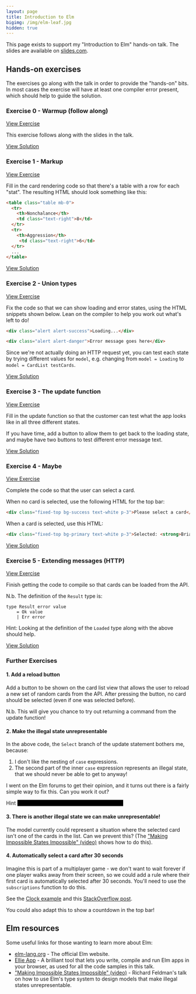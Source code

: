 ```yaml
---
layout: page
title: Introduction to Elm
bigimg: /img/elm-leaf.jpg
hidden: true
---
```


This page exists to support my "Introduction to Elm" hands-on talk. The slides are available on [slides.com](http://slides.com/morcs/introduction-to-elm).

## Hands-on exercises

The exercises go along with the talk in order to provide the "hands-on" bits. In most cases the exercise will have at least one compiler error present, which should help to guide the solution.

### Exercise 0 - Warmup (follow along)

[View Exercise](https://ellie-app.com/rYZCjGkTga1/0)

This exercise follows along with the slides in the talk.

[View Solution](https://ellie-app.com/rYZCjGkTga1/2)

### Exercise 1 - Markup

[View Exercise](https://ellie-app.com/mwRph7znwa1/6)

Fill in the card rendering code so that there's a table with a row for each "stat". The resulting HTML should look something like this:

```html
<table class="table mb-0">
  <tr>
    <th>Nonchalance</th>
    <td class="text-right">8</td>
  </tr>
  <tr>
    <th>Aggression</th>
     <td class="text-right">6</td>
  </tr>
  ...
</table>
```

[View Solution](https://ellie-app.com/mwRph7znwa1/5)

### Exercise 2 - Union types

[View Exercise](https://ellie-app.com/mwRph7znwa1/8)

Fix the code so that we can show loading and error states, using the HTML snippets shown below. Lean on the compiler to help you work out what's left to do!

```html
<div class="alert alert-success">Loading...</div>
```

```html
<div class="alert alert-danger">Error message goes here</div>
```
Since we're not actually doing an HTTP request yet, you can test each state by trying different values for `model`, e.g. changing from `model = Loading` to `model = CardList testCards`.

[View Solution](https://ellie-app.com/mwRph7znwa1/7)

### Exercise 3 - The update function

[View Exercise](https://ellie-app.com/mwRph7znwa1/10)

Fill in the update function so that the customer can test what the app looks like in all three different states.

If you have time, add a button to allow them to get back to the loading state, and maybe have two buttons to test different error message text.

[View Solution](https://ellie-app.com/mwRph7znwa1/9)

### Exercise 4 - Maybe

[View Exercise](https://ellie-app.com/mwRph7znwa1/13)

Complete the code so that the user can select a card.

When no card is selected, use the following HTML for the top bar:

```html
<div class="fixed-top bg-success text-white p-3">Please select a card</div>
```

When a card is selected, use this HTML:

```html
<div class="fixed-top bg-primary text-white p-3">Selected: <strong>Brian</strong></div>
```

[View Solution](https://ellie-app.com/mwRph7znwa1/12)

### Exercise 5 - Extending messages (HTTP)

[View Exercise](https://ellie-app.com/mwRph7znwa1/16)

Finish getting the code to compile so that cards can be loaded from the API.

N.b. The definition of the `Result` type is:

```
type Result error value
    = Ok value
    | Err error
```

Hint: Looking at the definition of the `Loaded` type along with the above should help.

[View Solution](https://ellie-app.com/mwRph7znwa1/14)

### Further Exercises

#### 1. Add a reload button

Add a button to be shown on the card list view that allows the user to reload a new set of random cards from the API. After pressing the button, no card should be selected (even if one was selected before).

N.b. This will give you chance to try out returning a command from the update function!

#### 2. Make the illegal state unrepresentable

In the above code, the `Select` branch of the update statement bothers me, because:

1. I don't like the nesting of `case` expressions.
2. The second part of the inner `case` expression represents an illegal state, that we should never be able to get to anyway!

I went on the Elm forums to get their opinion, and it turns out there is a fairly simple way to fix this. Can you work it out?

Hint <span style="color:#0000;background-color:#000000">Try changing the Select message type itself</span>

#### 3. There is another illegal state we can make unrepresentable!

The model currently could represent a situation where the selected card isn't one of the cards in the list. Can we prevent this? (The ["Making Impossible States Impossible" (video)](https://www.youtube.com/watch?v=IcgmSRJHu_8) shows how to do this).

#### 4. Automatically select a card after 30 seconds

Imagine this is part of a multiplayer game - we don't want to wait forever if one player walks away from their screen, so we could add a rule where their first card is automatically selected after 30 seconds. You'll need to use the `subscriptions` function to do this. 

See the [Clock example](http://elm-lang.org/examples/clock) and this [StackOverflow post](https://stackoverflow.com/questions/40599512/how-to-achieve-behavior-of-settimeout-in-elm?utm_medium=organic&utm_source=google_rich_qa&utm_campaign=google_rich_qa).

You could also adapt this to show a countdown in the top bar!

## Elm resources

Some useful links for those wanting to learn more about Elm:

* [elm-lang.org](http://elm-lang.org/) - The official Elm website.
* [Ellie App](https://ellie-app.com/) - A brilliant tool that lets you write, compile and run Elm apps in your browser, as used for all the code samples in this talk.
* ["Making Impossible States Impossible" (video)](https://www.youtube.com/watch?v=IcgmSRJHu_8) - Richard Feldman's talk on how to use Elm's type system to design models that make illegal states unrepresentable.
